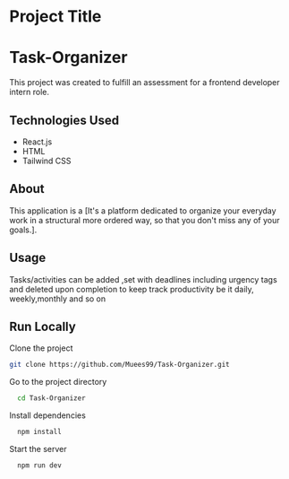 # Project Title
# Task-Organizer


This project was created to fulfill an assessment for a frontend developer intern role.

## Technologies Used

- React.js
- HTML
- Tailwind CSS

## About

This application is a [It's a platform dedicated to organize your everyday work in a structural more ordered way, so that you don't miss any of your goals.].

## Usage
Tasks/activities can be added ,set with deadlines including urgency tags and deleted upon completion to keep track productivity be it daily, weekly,monthly and so on 







## Run Locally

Clone the project

```bash
git clone https://github.com/Muees99/Task-Organizer.git
```

Go to the project directory

```bash
  cd Task-Organizer
```

Install dependencies

```bash
  npm install
```

Start the server

```bash
  npm run dev
```
